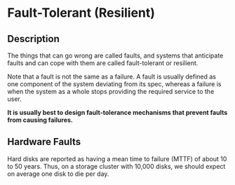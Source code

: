 # Fault-Tolerant (Resilient)

## Description

The things that can go wrong are called faults, and systems that anticipate faults and can cope with them are called fault-tolerant or resilient.

Note that a fault is not the same as a failure.
A fault is usually defined as one component of the system deviating from its spec, whereas a failure is when the system as a whole stops providing the required service to the user.

**It is usually best to design fault-tolerance mechanisms that prevent faults from causing failures.**

## Hardware Faults

Hard disks are reported as having a mean time to failure (MTTF) of about 10 to 50 years.
Thus, on a storage cluster with 10,000 disks, we should expect on average one disk to die per day.
